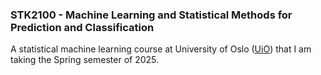 ### STK2100 - Machine Learning and Statistical Methods for Prediction and Classification

A statistical machine learning course at University of Oslo ([UiO](https://www.uio.no/studier/emner/matnat/math/STK2100/v25/index.html)) that I am taking the Spring semester of 2025.
